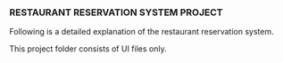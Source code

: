 ### RESTAURANT RESERVATION SYSTEM PROJECT

Following is a detailed explanation of the restaurant reservation system.

This project folder consists of UI files only.
